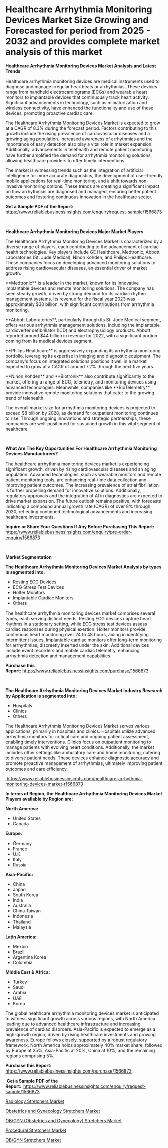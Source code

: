 <p><h1>Healthcare Arrhythmia Monitoring Devices Market Size Growing and Forecasted for period from 2025 - 2032 and provides complete market analysis of this market</h1></p><p><strong>Healthcare Arrhythmia Monitoring Devices Market Analysis and Latest Trends</strong></p>
<p><p>Healthcare arrhythmia monitoring devices are medical instruments used to diagnose and manage irregular heartbeats or arrhythmias. These devices range from handheld electrocardiograms (ECGs) and wearable heart monitors to implantable devices that continuously track heart activity. Significant advancements in technology, such as miniaturization and wireless connectivity, have enhanced the functionality and use of these devices, promoting proactive cardiac care.</p><p>The Healthcare Arrhythmia Monitoring Devices Market is expected to grow at a CAGR of 8.3% during the forecast period. Factors contributing to this growth include the rising prevalence of cardiovascular diseases and a growing aging population. Increased awareness of arrhythmias and the importance of early detection also play a vital role in market expansion. Additionally, advancements in telehealth and remote patient monitoring have further amplified the demand for arrhythmia monitoring solutions, allowing healthcare providers to offer timely interventions.</p><p>The market is witnessing trends such as the integration of artificial intelligence for more accurate diagnostics, the development of user-friendly mobile applications for real-time monitoring, and a shift towards non-invasive monitoring options. These trends are creating a significant impact on how arrhythmias are diagnosed and managed, ensuring better patient outcomes and fostering continuous innovation in the healthcare sector.</p></p>
<p><strong>Get a Sample PDF of the Report:&nbsp;</strong> <a href="https://www.reliablebusinessinsights.com/enquiry/request-sample/1566873?utm_campaign=96&utm_medium=2&utm_source=Github&utm_content=ia&utm_term=22032025&utm_id=healthcare-arrhythmia-monitoring-devices">https://www.reliablebusinessinsights.com/enquiry/request-sample/1566873</a></p>
<p>&nbsp;</p>
<p><strong>Healthcare Arrhythmia Monitoring Devices Major Market Players</strong></p>
<p><p>The Healthcare Arrhythmia Monitoring Devices Market is characterized by a diverse range of players, each contributing to the advancement of cardiac health technologies. Key players include GE Healthcare, Medtronic, Abbott Laboratories (St. Jude Medical), Nihon Kohden, and Philips Healthcare. These companies focus on developing advanced monitoring solutions to address rising cardiovascular diseases, an essential driver of market growth.</p><p>**Medtronic** is a leader in the market, known for its innovative implantable devices and remote monitoring solutions. The company has seen steady growth, driven by strong demand for its cardiac rhythm management systems. Its revenue for the fiscal year 2023 was approximately $30 billion, with significant contributions from arrhythmia monitoring.</p><p>**Abbott Laboratories**, particularly through its St. Jude Medical segment, offers various arrhythmia management solutions, including the implantable cardioverter defibrillator (ICD) and electrophysiology products. Abbott reported around $44 billion in revenue for 2022, with a significant portion coming from its medical devices segment.</p><p>**Philips Healthcare** is aggressively expanding its arrhythmia monitoring portfolio, leveraging its expertise in imaging and diagnostic equipment. The company's focus on integrated solutions positions it well in a market expected to grow at a CAGR of around 7.2% through the next five years.</p><p>**Nihon Kohden** and **Biotronik** also contribute significantly to the market, offering a range of ECG, telemetry, and monitoring devices using advanced technologies. Meanwhile, companies like **BioTelemetry** provide innovative remote monitoring solutions that cater to the growing trend of telehealth.</p><p>The overall market size for arrhythmia monitoring devices is projected to exceed $8 billion by 2028, as demand for outpatient monitoring continues to rise. Through ongoing innovations and strategic partnerships, these companies are well-positioned for sustained growth in this vital segment of healthcare.</p></p>
<p>&nbsp;</p>
<p><strong>What Are The Key Opportunities For Healthcare Arrhythmia Monitoring Devices Manufacturers?</strong></p>
<p><p>The healthcare arrhythmia monitoring devices market is experiencing significant growth, driven by rising cardiovascular diseases and an aging population. Advanced technologies, such as wearable monitors and remote patient monitoring tools, are enhancing real-time data collection and improving patient outcomes. The increasing prevalence of atrial fibrillation is further propelling demand for innovative solutions. Additionally, regulatory approvals and the integration of AI in diagnostics are expected to drive market expansion. The future outlook remains positive, with forecasts indicating a compound annual growth rate (CAGR) of over 8% through 2030, reflecting continued technological advancements and increasing healthcare investments.</p></p>
<p><strong>Inquire or Share Your Questions If Any Before Purchasing This Report:</strong> <a href="https://www.reliablebusinessinsights.com/enquiry/pre-order-enquiry/1566873?utm_campaign=96&utm_medium=2&utm_source=Github&utm_content=ia&utm_term=22032025&utm_id=healthcare-arrhythmia-monitoring-devices">https://www.reliablebusinessinsights.com/enquiry/pre-order-enquiry/1566873</a></p>
<p>&nbsp;</p>
<p><strong>Market Segmentation</strong></p>
<p><strong>The Healthcare Arrhythmia Monitoring Devices Market Analysis by types is segmented into:</strong></p>
<p><ul><li>Resting ECG Devices</li><li>ECG Stress Test Devices</li><li>Holter Monitors</li><li>Implantable Cardiac Monitors</li><li>Others</li></ul></p>
<p><p>The healthcare arrhythmia monitoring devices market comprises several types, each serving distinct needs. Resting ECG devices capture heart rhythms in a stationary setting, while ECG stress test devices assess cardiac responses during physical exertion. Holter monitors provide continuous heart monitoring over 24 to 48 hours, aiding in identifying intermittent issues. Implantable cardiac monitors offer long-term monitoring for arrhythmias, discreetly inserted under the skin. Additional devices include event recorders and mobile cardiac telemetry, enhancing arrhythmia detection and management capabilities.</p></p>
<p><strong>Purchase this Report:&nbsp;</strong><a href="https://www.reliablebusinessinsights.com/purchase/1566873?utm_campaign=96&utm_medium=2&utm_source=Github&utm_content=ia&utm_term=22032025&utm_id=healthcare-arrhythmia-monitoring-devices">https://www.reliablebusinessinsights.com/purchase/1566873</a></p>
<p>&nbsp;</p>
<p><strong>The Healthcare Arrhythmia Monitoring Devices Market Industry Research by Application is segmented into:</strong></p>
<p><ul><li>Hospitals</li><li>Clinics</li><li>Others</li></ul></p>
<p><p>The Healthcare Arrhythmia Monitoring Devices Market serves various applications, primarily in hospitals and clinics. Hospitals utilize advanced arrhythmia monitors for critical care and ongoing patient assessment, enabling timely interventions. Clinics focus on outpatient monitoring to manage patients with evolving heart conditions. Additionally, the market includes other settings like ambulatory care and home monitoring, catering to diverse patient needs. These devices enhance diagnostic accuracy and promote proactive management of arrhythmias, ultimately improving patient outcomes and care efficiency.</p></p>
<p><a href="https://www.reliablebusinessinsights.com/healthcare-arrhythmia-monitoring-devices-market-r1566873?utm_campaign=96&utm_medium=2&utm_source=Github&utm_content=ia&utm_term=22032025&utm_id=healthcare-arrhythmia-monitoring-devices">&nbsp;https://www.reliablebusinessinsights.com/healthcare-arrhythmia-monitoring-devices-market-r1566873</a></p>
<p><strong>In terms of Region, the Healthcare Arrhythmia Monitoring Devices Market Players available by Region are:</strong></p>
<p>
    <p> <strong> North America: </strong>
        <ul>
            <li>United States</li>
            <li>Canada</li>
        </ul>
        </p> 
    <p> <strong> Europe: </strong>
        <ul>
            <li>Germany</li>
            <li>France</li>
            <li>U.K.</li>
            <li>Italy</li>
            <li>Russia</li>
        </ul>
        </p> 
    <p> <strong> Asia-Pacific: </strong>
        <ul>
            <li>China</li>
            <li>Japan</li>
            <li>South Korea</li>
            <li>India</li>
            <li>Australia</li>
            <li>China Taiwan</li>
            <li>Indonesia</li>
            <li>Thailand</li>
            <li>Malaysia</li>
        </ul>
        </p> 
    <p> <strong> Latin America: </strong>
        <ul>
            <li>Mexico</li>
            <li>Brazil</li>
            <li>Argentina Korea</li>
            <li>Colombia</li>
        </ul>
        </p> 
    <p> <strong> Middle East & Africa: </strong>
        <ul>
            <li>Turkey</li>
            <li>Saudi</li>
            <li>Arabia</li>
            <li>UAE</li>
            <li>Korea</li>
        </ul>
    </p>
    </p>
<p><p>The global healthcare arrhythmia monitoring devices market is anticipated to witness significant growth across various regions, with North America leading due to advanced healthcare infrastructure and increasing prevalence of cardiac disorders. Asia-Pacific is expected to emerge as a high-growth region, driven by rising healthcare investments and growing awareness. Europe follows closely, supported by a robust regulatory framework. North America holds approximately 40% market share, followed by Europe at 25%, Asia-Pacific at 20%, China at 10%, and the remaining regions comprising 5%.</p></p>
<p><strong>Purchase this Report: </strong><a href="https://www.reliablebusinessinsights.com/purchase/1566873?utm_campaign=96&utm_medium=2&utm_source=Github&utm_content=ia&utm_term=22032025&utm_id=healthcare-arrhythmia-monitoring-devices">https://www.reliablebusinessinsights.com/purchase/1566873</a></p>
<p>&nbsp;<strong>Get a Sample PDF of the Report:&nbsp;&nbsp;</strong><a href="https://www.reliablebusinessinsights.com/enquiry/request-sample/1566873?utm_campaign=96&utm_medium=2&utm_source=Github&utm_content=ia&utm_term=22032025&utm_id=healthcare-arrhythmia-monitoring-devices">https://www.reliablebusinessinsights.com/enquiry/request-sample/1566873</a></p>
<p><strong></strong></p>
<p><p><a href="https://github.com/nwokechock6s/Market-Research-Report-List-1/blob/main/radiology-stretchers-market.md?utm_campaign=96&utm_medium=2&utm_source=Github&utm_content=ia&utm_term=22032025&utm_id=healthcare-arrhythmia-monitoring-devices">Radiology Stretchers Market</a></p><p><a href="https://github.com/gilerzelko7a/Market-Research-Report-List-1/blob/main/obstetrics-and-gynecology-stretchers-market.md?utm_campaign=96&utm_medium=2&utm_source=Github&utm_content=ia&utm_term=22032025&utm_id=healthcare-arrhythmia-monitoring-devices">Obstetrics and Gynecology Stretchers Market</a></p><p><a href="https://github.com/sentoljinqiu/Market-Research-Report-List-1/blob/main/obgyn-obstetrics-and-gynecology-stretchers-market.md?utm_campaign=96&utm_medium=2&utm_source=Github&utm_content=ia&utm_term=22032025&utm_id=healthcare-arrhythmia-monitoring-devices">OB/GYN (Obstetrics and Gynecology) Stretchers Market</a></p><p><a href="https://github.com/ummulmzu/Market-Research-Report-List-1/blob/main/procedural-stretchers-market.md?utm_campaign=96&utm_medium=2&utm_source=Github&utm_content=ia&utm_term=22032025&utm_id=healthcare-arrhythmia-monitoring-devices">Procedural Stretchers Market</a></p><p><a href="https://github.com/kecixayaab/Market-Research-Report-List-1/blob/main/obgyn-stretchers-market.md?utm_campaign=96&utm_medium=2&utm_source=Github&utm_content=ia&utm_term=22032025&utm_id=healthcare-arrhythmia-monitoring-devices">OB/GYN Stretchers Market</a></p></p>